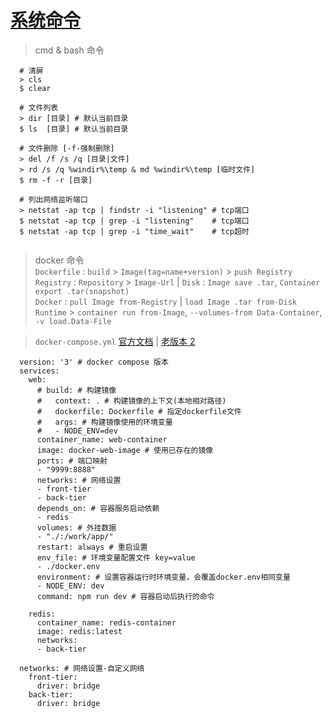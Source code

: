 # [**系统命令**](https://github.com/)

> cmd & bash 命令

~~~
  # 清屏
  > cls
  $ clear
  
  # 文件列表
  > dir [目录] # 默认当前目录
  $ ls  [目录] # 默认当前目录
  
  # 文件删除 [-f-强制删除]
  > del /f /s /q [目录|文件]
  > rd /s /q %windir%\temp & md %windir%\temp [临时文件]
  $ rm -f -r [目录]
  
  # 列出网络监听端口
  > netstat -ap tcp | findstr -i "listening" # tcp端口
  $ netstat -ap tcp | grep -i "listening"    # tcp端口
  $ netstat -ap tcp | grep -i "time_wait"    # tcp超时
  
~~~


> docker 命令 <br>
  `Dockerfile` : `build` > `Image(tag=name+version)` > `push Registry` <br>
  `Registry`   : `Repository` > `Image-Url` | `Disk` : `Image save .tar`, `Container export .tar(snapshot)` <br>
  `Docker`     : `pull Image from-Registry` | `load Image .tar from-Disk` <br>
  `Runtime`    > `container run from-Image`, `--volumes-from Data-Container`, `-v load.Data-File`

> `docker-compose.yml` [官方文档](https://docs.docker.com/compose/overview)  |  [老版本 2](https://www.jianshu.com/p/2217cfed29d7)
~~~
  version: '3' # docker compose 版本
  services:
    web:
      # build: # 构建镜像
      #   context: . # 构建镜像的上下文(本地相对路径)
      #   dockerfile: Dockerfile # 指定dockerfile文件
      #   args: # 构建镜像使用的环境变量
      #   - NODE_ENV=dev
      container_name: web-container
      image: docker-web-image # 使用已存在的镜像
      ports: # 端口映射
      - "9999:8888"
      networks: # 网络设置
      - front-tier
      - back-tier
      depends_on: # 容器服务启动依赖
      - redis
      volumes: # 外挂数据
      - "./:/work/app/"
      restart: always # 重启设置
      env_file: # 环境变量配置文件 key=value
      - ./docker.env
      environment: # 设置容器运行时环境变量，会覆盖docker.env相同变量
      - NODE_ENV: dev
      command: npm run dev # 容器启动后执行的命令
      
    redis:
      container_name: redis-container
      image: redis:latest
      networks:
      - back-tier

  networks: # 网络设置-自定义网络
    front-tier:
      driver: bridge
    back-tier:
      driver: bridge
~~~


